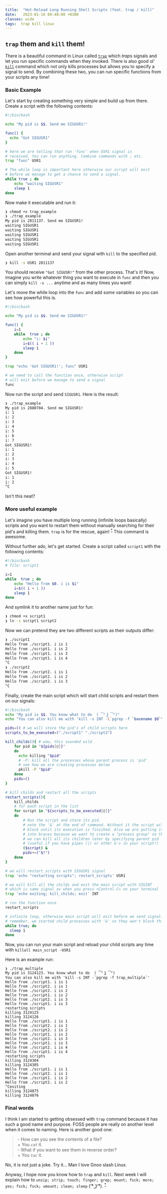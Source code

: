 ```yaml
---
title:  "Hot-Reload Long Running Shell Scripts (feat. trap / kill)"
date:   2023-01-16 00:48:08 +0300
classes: wide
tags:  trap kill linux
---
```


## `trap` them and `kill` them!
There is a beautiful command in Linux called [`trap`](https://man7.org/linux/man-pages/man1/trap.1p.html) which *trap*s signals and let you run specific commands when they invoked. There is also good ol' [`kill`](https://man7.org/linux/man-pages/man1/kill.1.html) command which not only kills processes but allows you to specify a signal to send. By combining these two, you can run specific functions from your scripts any time!


### Basic Example
Let's start by creating something very simple and build up from there. Create a script with the following contents:

```bash
#!/bin/bash

echo "My pid is $$. Send me SIGUSR1!"

func() {
  echo "Got SIGUSR1"
}

# here we are telling that run 'func' when USR1 signal is
# received. You can run anything. Combine commands with ; etc.
trap "func" USR1

# The while loop is important here otherwise our script will exit
# before we manage to get a chance to send a signal.
while true ; do
    echo "waiting SIGUSR1"
    sleep 1
done
```
Now make it executable and run it:
```bash
❯ chmod +x trap_example
❯ ./trap_example
My pid is 2811137. Send me SIGUSR1!
waiting SIGUSR1
waiting SIGUSR1
waiting SIGUSR1
waiting SIGUSR1
waiting SIGUSR1
```

Open another terminal and send your signal with `kill` to the specified pid.
```bash
❯ kill -s USR1 2811137
```

You should receive `"Got SIGUSR!"` from the other process. That's it! Now, imagine you write whatever thing you want to execute in `func` and then you can simply `kill -s ...` anytime and as many times you want!

Let's move the while loop into the `func` and add some variables so you can see how powerful this is.
```bash
#!/bin/bash

echo "My pid is $$. Send me SIGUSR1!"

func() {
    i=1
    while  true ; do
        echo "i: $i"
        i=$(( i + 1 ))
        sleep 1
    done
}

trap "echo 'Got SIGUSR1!'; func" USR1

# we need to call the function once, otherwise script
# will exit before we manage to send a signal
func

```

Now run the script and send `SIGUSR1`. Here is the result:
```bash
❯ ./trap_example
My pid is 2880704. Send me SIGUSR1!
i: 1
i: 2
i: 3
i: 4
i: 5
i: 6
i: 7
Got SIGUSR1!
i: 1
i: 2
i: 3
i: 4
i: 5
Got SIGUSR1!
i: 1
i: 2
^C
```

Isn't this neat?

### More useful example

Let's imagine you have multiple long running (infinite loops basically) scripts and you want to restart them without manually searching for their pid's and killing them. `trap` is for the rescue, again! <sup>[*](## "Yeah, I know you can run a systemd service if you want but I think it is an overkill for this situation. Plus, I don't like dealing with them.")</sup> This command is awesome.

Without further ado, let's get started. Create a script called `script1` with the following contents:

```bash
#!/bin/bash
# file: script1

i=1
while  true ; do
    echo "Hello from $0. i is $i"
    i=$(( i + 1 ))
    sleep 1
done
```

And symlink it to another name just for fun:
```bash
❯ chmod +x script1
❯ ln -s script1 script2
```

Now we can pretend they are two different scripts as their outputs differ:
```bash
❯ ./script1
Hello from ./script1. i is 1
Hello from ./script1. i is 2
Hello from ./script1. i is 3
Hello from ./script1. i is 4
^C
❯ ./script2
Hello from ./script2. i is 1
Hello from ./script2. i is 2
Hello from ./script2. i is 3
^C
```

Finally, create the main script which will start child scripts and restart them on our signals:

```bash
#!/bin/bash
echo "My pid is $$. You know what to do  ( ͡° ͜ʖ ͡°)"
echo "You can also kill me with 'kill -s INT -\`pgrep -f `basename $0`\`'"

pids=() # we will store the pid's of child scripts here
scripts_to_be_executed=("./script1" "./script2")

kill_childs(){ # wow, this sounded wild
    for pid in "${pids[@]}"
    do
      echo killing "$pid"
      # -P: kill all the processes whose parent process is 'pid'
      # see how we are creating processes below
      pkill -P "$pid"
    done
    pids=()
}

# kill childs and restart all the scripts
restart_scripts(){
    kill_childs
    # for each script in the list
    for script in "${scripts_to_be_executed[@]}"
    do
        # Run the script and store its pid.
        # note the '&' at the end of command. Without it the script will
        # block until its execution is finished. Also we are putting it
        # into braces because we want to create a "process group" so that
        # we can kill all its children later by specifying parent pid
        # (useful if you have pipes (|) or other &'s in your script!)
        ($script) &
        pids+=("$!")
    done
}

# we will restart_scripts with SIGUSR1 signal
trap 'echo "restarting scripts"; restart_scripts' USR1

# we will kill all the childs and exit the main script with SIGINT
# which is same signal as when you press <Control-C> on your terminal
trap 'echo exiting; kill_childs; exit' INT

# run the function once
restart_scripts

# infinite loop, otherwise main script will exit before we send signal.
# remember, we started child processes with '&' so they won't block this script
while true; do
  sleep 1
done
```

Now, you can run your main script and reload your child scripts any time with `killall main_script -USR1`

Here is an example run:
```
❯ ./trap_multiple
My pid is 3124123. You know what to do  ( ͡° ͜ʖ ͡°)
You can also kill me with 'kill -s INT -`pgrep -f trap_multiple`'
Hello from ./script1. i is 1
Hello from ./script2. i is 1
Hello from ./script2. i is 2
Hello from ./script1. i is 2
Hello from ./script2. i is 3
Hello from ./script1. i is 3
restarting scripts
killing 3124125
killing 3124126
Hello from ./script1. i is 1
Hello from ./script2. i is 1
Hello from ./script2. i is 2
Hello from ./script1. i is 2
Hello from ./script2. i is 3
Hello from ./script1. i is 3
Hello from ./script2. i is 4
Hello from ./script1. i is 4
restarting scripts
killing 3124304
killing 3124305
Hello from ./script1. i is 1
Hello from ./script2. i is 1
Hello from ./script1. i is 2
Hello from ./script2. i is 2
^Cexiting
killing 3124875
killing 3124876
```


### Final words
I think I am started to getting obsessed with `trap` command because it has such a good name and purpose. FOSS people are really on another level when it comes to naming. Here is another good one:

> \- How can you see the contents of a file?  <br>
\+ You *`cat`* it.  <br>
\- What if you want to see them in reverse order?  <br>
\+ You *`tac`* it.  <br>

No, it is not just a joke. Try it... Man I love Gnoo slash Linux.

Anyway, I hope now you know how to `trap` and `kill`. Next week I will explain how to `unzip; strip; touch; finger; grep; mount; fsck; more; yes; fsck; fsck; umount; clean; sleep` <nobr>( ͡° ͜ʖ ͡°)</nobr>. <sup>[*](## "jk :D")</sup>
